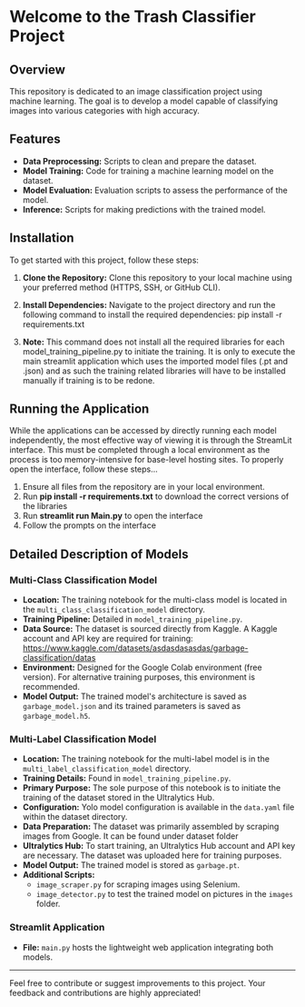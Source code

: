 # Welcome to the Trash Classifier Project 

## Overview
This repository is dedicated to an image classification project using machine learning. The goal is to develop a model capable of classifying images into various categories with high accuracy.

## Features
- **Data Preprocessing:** Scripts to clean and prepare the dataset.
- **Model Training:** Code for training a machine learning model on the dataset.
- **Model Evaluation:** Evaluation scripts to assess the performance of the model.
- **Inference:** Scripts for making predictions with the trained model.

## Installation
To get started with this project, follow these steps:

1. **Clone the Repository:**
   Clone this repository to your local machine using your preferred method (HTTPS, SSH, or GitHub CLI).

2. **Install Dependencies:**
   Navigate to the project directory and run the following command to install the required dependencies:
   pip install -r requirements.txt


3. **Note:**
   This command does not install all the required libraries for each model_training_pipeline.py to initiate the training. It is only to execute the
   main streamlit application which uses the imported model files (.pt and .json) and as such the training related libraries will have to be installed manually 
   if training is to be redone.


## Running the Application
While the applications can be accessed by directly running each model independently, the most effective way of viewing it is through the StreamLit interface.
This must be completed through a local environment as the process is too memory-intensive for base-level hosting sites. To properly open the interface, follow these 
steps... 

1. Ensure all files from the repository are in your local environment. 
2. Run **pip install -r requirements.txt** to download the correct versions of the libraries 
3. Run **streamlit run Main.py** to open the interface 
4. Follow the prompts on the interface


## Detailed Description of Models

### Multi-Class Classification Model
- **Location:** The training notebook for the multi-class model is located in the `multi_class_classification_model` directory.
- **Training Pipeline:** Detailed in `model_training_pipeline.py`.
- **Data Source:** The dataset is sourced directly from Kaggle. A Kaggle account and API key are required for training: https://www.kaggle.com/datasets/asdasdasasdas/garbage-classification/datas
- **Environment:** Designed for the Google Colab environment (free version). For alternative training purposes, this environment is recommended.
- **Model Output:** The trained model's architecture is saved as `garbage_model.json` and its trained parameters is saved as `garbage_model.h5`.

### Multi-Label Classification Model
- **Location:** The training notebook for the multi-label model is in the `multi_label_classification_model` directory.
- **Training Details:** Found in `model_training_pipeline.py`.
- **Primary Purpose:** The sole purpose of this notebook is to initiate the training of the dataset stored in the Ultralytics Hub.
- **Configuration:** Yolo model configuration is available in the `data.yaml` file within the dataset directory.
- **Data Preparation:** The dataset was primarily assembled by scraping images from Google. It can be found under dataset folder 
- **Ultralytics Hub:** To start training, an Ultralytics Hub account and API key are necessary. The dataset was uploaded here for training purposes.
- **Model Output:** The trained model is stored as `garbage.pt`.
- **Additional Scripts:** 
   - `image_scraper.py` for scraping images using Selenium.
   - `image_detector.py` to test the trained model on pictures in the `images` folder.

### Streamlit Application
- **File:** `main.py` hosts the lightweight web application integrating both models.

---

Feel free to contribute or suggest improvements to this project. Your feedback and contributions are highly appreciated!
